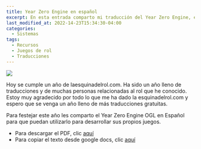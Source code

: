 ```yaml
---
title: Year Zero Engine en español
excerpt: En esta entrada comparto mi traducción del Year Zero Engine, el cual se utiliza en juegos como:  Mutant: Year Zero, Coriolis - The Third Horizon, Tales from the Loop, y Forbidden Lands
last_modified_at: 2022-14-23T15:34:30-04:00
categories:
  - Sistemas
tags:
  - Recursos
  - Juegos de rol
  - Traducciones
---
```


![](https://laesquinadelrol.files.wordpress.com/2022/04/year.png)

Hoy se cumple un año de laesquinadelrol.com. Ha sido un año lleno de traducciones y de muchas personas relacionadas al rol que he conocido. Estoy muy agradecido por todo lo que me ha dado la esquinadelrol.com y espero que se venga un año lleno de más traducciones gratuitas.

Para festejar este año les comparto el Year Zero Engine OGL en Español para que puedan utilizarlo para desarrollar sus propios juegos.

- Para descargar el PDF, clic [aquí](https://laesquinadelrol.files.wordpress.com/2022/04/year-zero-engine-ogl-esp-1.pdf)
- Para copiar el texto desde google docs, clic [aquí](https://docs.google.com/document/d/1viics7dsoBSba05FZKo1W_YqlpS3RFyO3Hh4HwBIiuM/edit?usp=sharing)

<script type='text/javascript' src='https://storage.ko-fi.com/cdn/widget/Widget_2.js'></script><script type='text/javascript'>kofiwidget2.init('Invítame un café', '#29abe0', 'X8X035NUM');kofiwidget2.draw();</script>
